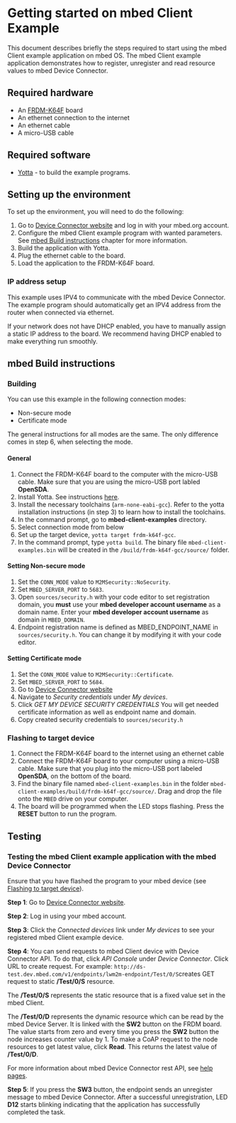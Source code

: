 # Getting started on mbed Client Example

This document describes briefly the steps required to start using the mbed Client example application on mbed OS. The mbed Client example application demonstrates how to register, unregister and read resource values to mbed Device Connector.

## Required hardware
* An [FRDM-K64F](http://developer.mbed.org/platforms/frdm-k64f/) board
* An ethernet connection to the internet
* An ethernet cable
* A micro-USB cable

## Required software

* [Yotta](http://docs.yottabuild.org/#installing) - to build the example programs.

## Setting up the environment
To set up the environment, you will need to do the following:

1. Go to [Device Connector website](connector-test.dev.mbed.com) and log in with your mbed.org account.
2. Configure the mbed Client example program with wanted parameters. See [mbed Build instructions](#mbed-Build-instructions) chapter for more information.
3. Build the application with Yotta.
4. Plug the ethernet cable to the board.
5. Load the application to the FRDM-K64F board.

### IP address setup

This example uses IPV4 to communicate with the mbed Device Connector. The example program should automatically get an IPV4 address from the router when connected via ethernet.

If your network does not have DHCP enabled, you have to manually assign a static IP address to the board. We recommend having DHCP enabled to make everything run smoothly.

## mbed Build instructions		
		
### Building
You can use this example in the following connection modes:

- Non-secure mode
- Certificate mode

The general instructions for all modes are the same. The only difference comes in step 6, when selecting the mode.

#### General 
1. Connect the FRDM-K64F board to the computer with the micro-USB cable. Make sure that you are using the micro-USB port labled **OpenSDA**.
2. Install Yotta. See instructions [here](http://docs.yottabuild.org/#installing).
3. Install the necessary toolchains (`arm-none-eabi-gcc`). Refer to the yotta installation instructions (in step 3) to learn how to install the toolchains.
4. In the command prompt, go to **mbed-client-examples** directory.
5. Select connection mode from below
6. Set up the target device, `yotta target frdm-k64f-gcc`.
7. In the command prompt, type `yotta build`. The binary file `mbed-client-examples.bin` will be created in the `/build/frdm-k64f-gcc/source/` folder.

#### Setting Non-secure mode
1. Set the `CONN_MODE` value to `M2MSecurity::NoSecurity`.
2. Set `MBED_SERVER_PORT` to `5683`.
3. Open `sources/security.h` with your code editor to set registration domain, you **must** use your **mbed developer account username** as a domain name. Enter your **mbed developer account username** as domain in `MBED_DOMAIN`.
4. Endpoint registration name is defined as MBED_ENDPOINT_NAME in `sources/security.h`. You can change it by modifying it with your code editor.

#### Setting Certificate mode
1. Set the `CONN_MODE` value to `M2MSecurity::Certificate`.
2. Set `MBED_SERVER_PORT` to `5684`.
3. Go to  [Device Connector website](connector-test.dev.mbed.com)
4. Navigate to *Security credentials* under *My devices*.
5. Click *GET MY DEVICE SECURITY CREDENTIALS* You will get needed certificate information as well as endpoint name and domain.
6. Copy created security credentials to `sources/security.h`

### Flashing to target device

1. Connect the FRDM-K64F board to the internet using an ethernet cable
2. Connect the FRDM-K64F board to your computer using a micro-USB cable. Make sure that you plug into the micro-USB port labeled **OpenSDA**, on the bottom of the board.
3. Find the binary file named `mbed-client-examples.bin` in the folder `mbed-client-examples/build/frdm-k64f-gcc/source/`. Drag and drop the file onto the `MBED` drive on your computer.
4. The board will be programmed when the LED stops flashing. Press the **RESET** button to run the program.

## Testing

### Testing the mbed Client example application with the mbed Device Connector

Ensure that you have flashed the program to your mbed device (see [Flashing to target device](#flashing-to-target-device)).

**Step 1**: Go to [Device Connector website](connector-test.dev.mbed.com).

**Step 2**: Log in using your mbed account.

**Step 3**: Click the *Connected devices* link under *My devices* to see your registered mbed Client example device.

**Step 4**: You can send requests to mbed Client device with Device Connector API. To do that, click *API Console* under *Device Connector*. Click URL to create request. For example: `http://ds-test.dev.mbed.com/v1/endpoints/lwm2m-endpoint/Test/0/S`creates GET request to static **/Test/0/S** resource.

The **/Test/0/S** represents the static resource that is a fixed value set in the mbed Client. 

The **/Test/0/D** represents the dynamic resource which can be read by the mbed Device Server. It is linked with the **SW2** button on the FRDM board. The value starts from zero and every time you press the **SW2** button the node increases counter value by 1. To make a CoAP request to the node resources to get latest value, click **Read**. This returns the latest value of **/Test/0/D**. 

For more information about mbed Device Connector rest API, see [help pages](http://connector-test.dev.mbed.com/#help-rest-api).

**Step 5**: If you press the **SW3** button, the endpoint sends an unregister message to mbed Device Connector. After a successful unregistration, LED **D12** starts blinking indicating that the application has successfully completed the task.
